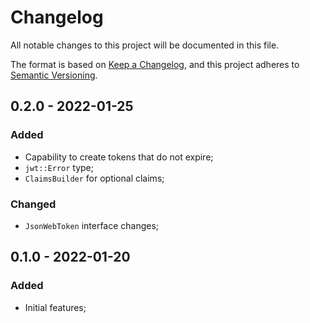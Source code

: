 # Changelog

All notable changes to this project will be documented in this file.

The format is based on [Keep a Changelog](https://keepachangelog.com/en/1.0.0/),
and this project adheres to [Semantic Versioning](https://semver.org/spec/v2.0.0.html).

<!-- ## Unreleased - YYYY-MM-DD

### Added

### Changed

### Deprecated

### Removed

### Fixed

### Security -->

## 0.2.0 - 2022-01-25

### Added

 - Capability to create tokens that do not expire;
 - `jwt::Error` type;
 - `ClaimsBuilder` for optional claims;

### Changed

 - `JsonWebToken` interface changes;

## 0.1.0 - 2022-01-20

### Added

- Initial features;
